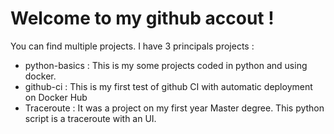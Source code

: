 # Welcome to my github accout !

You can find multiple projects.
I have 3 principals projects :
- python-basics : This is my some projects coded in python and using docker.
- github-ci : This is my first test of github CI with automatic deployment on Docker Hub
- Traceroute : It was a project on my first year Master degree. This python script is a traceroute with an UI.
